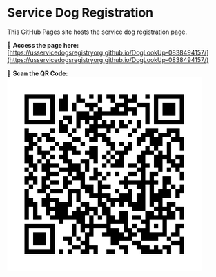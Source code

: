 # Service Dog Registration

This GitHub Pages site hosts the service dog registration page.

🔗 **Access the page here:**  
[https://usservicedogsregistryorg.github.io/DogLookUp-0838494157/](https://usservicedogsregistryorg.github.io/DogLookUp-0838494157/)

📱 **Scan the QR Code:**  
![QR Code](qr-code.png)
